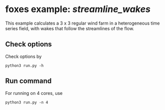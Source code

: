 # foxes example: _streamline\_wakes_

This example calculates a 3 x 3 regular wind farm in a heterogeneous time series field,
with wakes that follow the streamlines of the flow.

## Check options
Check options by
```
python3 run.py -h
```

## Run command
For running on 4 cores, use
```
python3 run.py -n 4
```

